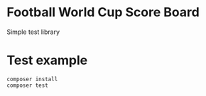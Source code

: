 # Football World Cup Score Board
Simple test library 


# Test example
```shell
composer install
composer test
```
